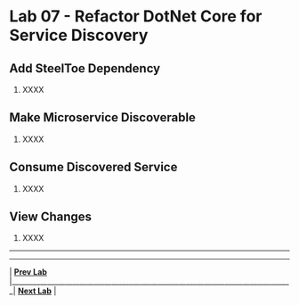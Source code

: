 [appmanager-service-registry]: img/appmanager-service-registry.png " "

# Lab 07 - Refactor DotNet Core for Service Discovery

## Add SteelToe Dependency
1. XXXX

## Make Microservice Discoverable
1. XXXX

## Consume Discovered Service
1. XXXX

## View Changes
1. XXXX


___

___
| **[Prev Lab](../Lab-06/README.md)** |_______________________________________________________________________________| **[Next Lab](../Lab-08/README.md)** |